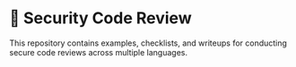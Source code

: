 # 🔐 Security Code Review

This repository contains examples, checklists, and writeups for conducting secure code reviews across multiple languages.
